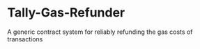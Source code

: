 # Tally-Gas-Refunder
A generic contract system for reliably refunding the gas costs of transactions

